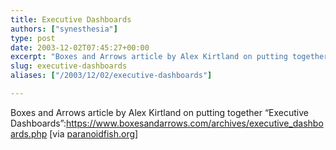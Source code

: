 ```yaml
---
title: Executive Dashboards
authors: ["synesthesia"]
type: post
date: 2003-12-02T07:45:27+00:00
excerpt: "Boxes and Arrows article by Alex Kirtland on putting together 'Executive Dashboards'"
slug: executive-dashboards 
aliases: ["/2003/12/02/executive-dashboards"]

---
```

Boxes and Arrows article by Alex Kirtland on putting together &#8220;Executive Dashboards&#8221;:https://www.boxesandarrows.com/archives/executive_dashboards.php [via [paranoidfish.org][1]]

 [1]: https://www.paranoidfish.org/